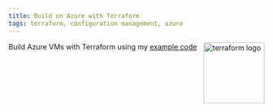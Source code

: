 ```yaml
---
title: Build on Azure with Terraform
tags: terraform, configuration management, azure
---
```


<a href="https://terraform.io/"><img style='float:right' alt='terraform logo' width='120px' src='https://raw.githubusercontent.com/hashicorp/terraform/master/website/source/assets/images/og-image.png' ></a>

Build Azure VMs with Terraform using my [example code](https://github.com/neilhwatson/nustuff/tree/master/terraform/on-azure)

